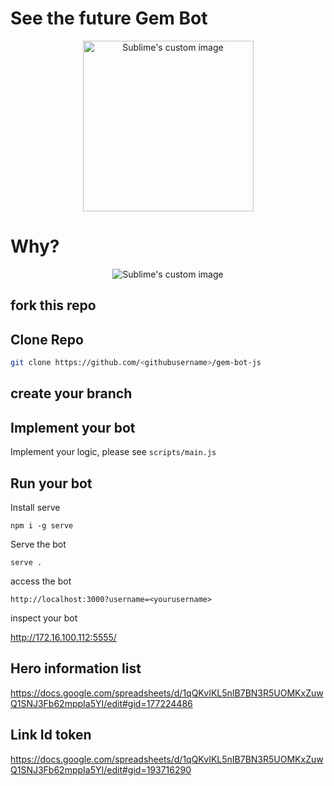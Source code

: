 # See the future Gem Bot

<p align="center">
  <img width="273px" src="https://images-wixmp-ed30a86b8c4ca887773594c2.wixmp.com/f/d3c088ec-421e-4d1c-bae5-233cbb5ea8b6/dd3uo08-002b9572-3cf7-4807-bf69-51056c9b8620.png/v1/fill/w_600,h_847,q_80,strp/see_the_future_card_4_by_warmthoughts_dd3uo08-fullview.jpg?token=eyJ0eXAiOiJKV1QiLCJhbGciOiJIUzI1NiJ9.eyJzdWIiOiJ1cm46YXBwOjdlMGQxODg5ODIyNjQzNzNhNWYwZDQxNWVhMGQyNmUwIiwiaXNzIjoidXJuOmFwcDo3ZTBkMTg4OTgyMjY0MzczYTVmMGQ0MTVlYTBkMjZlMCIsIm9iaiI6W1t7ImhlaWdodCI6Ijw9ODQ3IiwicGF0aCI6IlwvZlwvZDNjMDg4ZWMtNDIxZS00ZDFjLWJhZTUtMjMzY2JiNWVhOGI2XC9kZDN1bzA4LTAwMmI5NTcyLTNjZjctNDgwNy1iZjY5LTUxMDU2YzliODYyMC5wbmciLCJ3aWR0aCI6Ijw9NjAwIn1dXSwiYXVkIjpbInVybjpzZXJ2aWNlOmltYWdlLm9wZXJhdGlvbnMiXX0.fZ-wSK_UjgUtukoeOVXyueTiO4_538S6kNQVtzVGL1I" alt="Sublime's custom image"/>
</p>

# Why?

<p align="center">
  <img src="https://img-9gag-fun.9cache.com/photo/aKxLnxZ_700bwp.webp" alt="Sublime's custom image"/>
</p>


## fork this repo

## Clone Repo 

```bash
git clone https://github.com/<githubusername>/gem-bot-js
```

## create your branch

## Implement your bot

Implement your logic, please see `scripts/main.js`

## Run your bot

Install serve

```
npm i -g serve
```

Serve the bot

```
serve .
```

access the bot

```
http://localhost:3000?username=<yourusername>
```

inspect your bot

http://172.16.100.112:5555/

## Hero information list
https://docs.google.com/spreadsheets/d/1qQKvIKL5nIB7BN3R5UOMKxZuwQ1SNJ3Fb62mppIa5YI/edit#gid=177224486

## Link Id token
https://docs.google.com/spreadsheets/d/1qQKvIKL5nIB7BN3R5UOMKxZuwQ1SNJ3Fb62mppIa5YI/edit#gid=193716290
